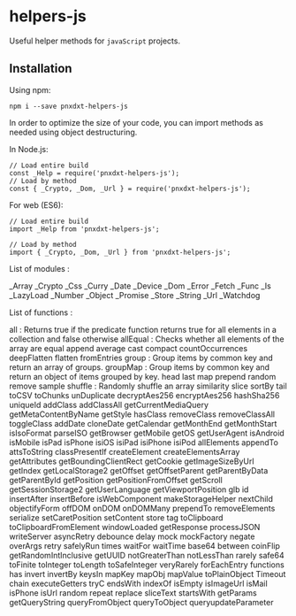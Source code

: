 # helpers-js
Useful helper methods for `javaScript` projects.

## Installation

Using npm:
```
npm i --save pnxdxt-helpers-js
```

In order to optimize the size of your code, you can import methods as needed using object destructuring. 

In Node.js:

```
// Load entire build
const _Help = require('pnxdxt-helpers-js');
// Load by method
const { _Crypto, _Dom, _Url } = require('pnxdxt-helpers-js');
```

For web (ES6):

```
// Load entire build
import _Help from 'pnxdxt-helpers-js';

// Load by method
import { _Crypto, _Dom, _Url } from 'pnxdxt-helpers-js';

```

List of modules :

_Array
_Crypto
_Css
_Curry 
_Date
_Device
_Dom
_Error 
_Fetch
_Func
_Is 
_LazyLoad 
_Number
_Object
_Promise
_Store 
_String
_Url
_Watchdog 

List of functions :

all : Returns true if the predicate function returns true for all elements in a collection and false otherwise
allEqual : Checks whether all elements of the array are equal
append
average
cast
compact
countOccurrences
deepFlatten
flatten
fromEntries
group : Group items by common key and return an array of groups.
groupMap : Group items by common key and return an object of items grouped by key.
head
last
map
prepend
random
remove
sample
shuffle : Randomly shuffle an array
similarity
slice
sortBy
tail
toCSV
toChunks
unDuplicate
decryptAes256
encryptAes256
hashSha256
uniqueId
addClass
addClassAll
getCurrentMediaQuery 
getMetaContentByName 
getStyle
hasClass
removeClass
removeClassAll 
toggleClass
addDate 
cloneDate 
getCalendar 
getMonthEnd 
getMonthStart 
isIsoFormat 
parseISO 
getBrowser 
getMobile 
getOS 
getUserAgent 
isAndroid 
isMobile 
isPad 
isPhone 
isiOS 
isiPad 
isiPhone 
isiPod 
allElements 
appendTo 
attsToString 
classPresentIf 
createElement 
createElementsArray 
getAttributes 
getBoundingClientRect 
getCookie 
getImageSizeByUrl 
getIndex 
getLocalStorage2 
getOffset 
getOffsetParent 
getParentByData 
getParentById 
getPosition 
getPositionFromOffset 
getScroll 
getSessionStorage2 
getUserLanguage 
getViewportPosition 
glb 
id 
insertAfter 
insertBefore 
isWebComponent 
makeStorageHelper 
nextChild 
objectifyForm 
offDOM 
onDOM 
onDOMMany 
prependTo 
removeElements 
serialize 
setCaretPosition 
setContent 
store 
tag 
toClipboard 
toClipboardFromElement 
windowLoaded 
getResponse 
processJSON 
writeServer 
asyncRetry 
debounce 
delay 
mock 
mockFactory 
negate 
overArgs 
retry 
safelyRun 
times 
waitFor 
waitTime 
base64 
between 
coinFlip 
getRandomIntInclusive 
getUUID 
notGreaterThan 
notLessThan 
rarely 
safe64 
toFinite 
toInteger 
toLength 
toSafeInteger 
veryRarely 
forEachEntry 
functions 
has 
invert 
invertBy 
keysIn 
mapKey 
mapObj 
mapValue 
toPlainObject 
Timeout 
chain 
executeGetters 
tryC 
endsWith 
indexOf 
isEmpty 
isImageUrl 
isMail 
isPhone 
isUrl 
random 
repeat 
replace 
sliceText 
startsWith 
getParams 
getQueryString 
queryFromObject 
queryToObject 
queryupdateParameter
